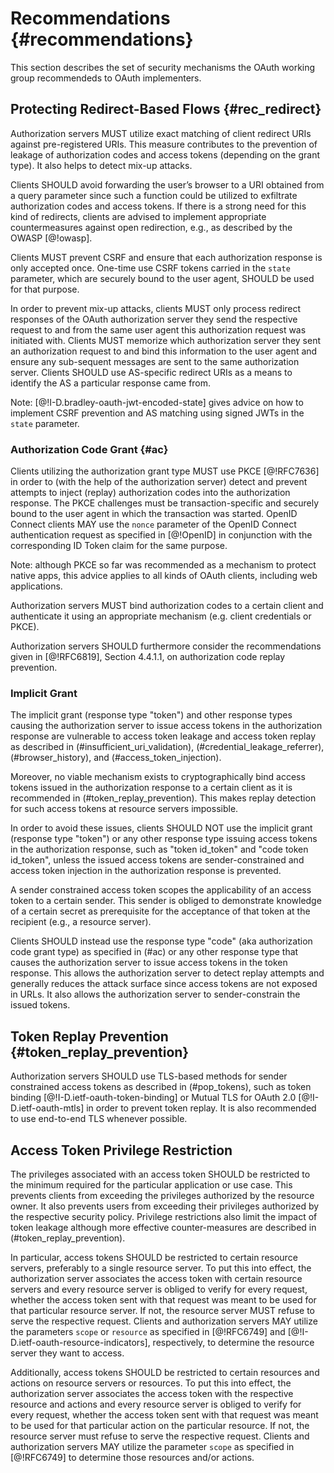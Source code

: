 # Recommendations {#recommendations}
    
This section describes the set of security mechanisms the OAuth
working group recommendeds to OAuth implementers.

## Protecting Redirect-Based Flows {#rec_redirect}

Authorization servers MUST utilize exact matching of client redirect
URIs against pre-registered URIs. This measure contributes to the
prevention of leakage of authorization codes and access tokens
(depending on the grant type). It also helps to detect mix-up attacks.

Clients SHOULD avoid forwarding the user’s browser to a URI obtained
from a query parameter since such a function could be utilized to
exfiltrate authorization codes and access tokens. If there is a strong
need for this kind of redirects, clients are advised to implement
appropriate countermeasures against open redirection, e.g., as
described by the OWASP [@!owasp].


Clients MUST prevent CSRF and ensure that each authorization response
is only accepted once. One-time use CSRF tokens carried in the `state`
parameter, which are securely bound to the user agent, SHOULD be used
for that purpose.
        

In order to prevent mix-up attacks, clients MUST only process redirect
responses of the OAuth authorization server they send the respective
request to and from the same user agent this authorization request was
initiated with. Clients MUST memorize which authorization server they
sent an authorization request to and bind this information to the user
agent and ensure any sub-sequent messages are sent to the same
authorization server. Clients SHOULD use AS-specific redirect URIs as
a means to identify the AS a particular response came from.
 

Note: [@!I-D.bradley-oauth-jwt-encoded-state] gives advice on how to
implement CSRF prevention and AS matching using signed JWTs in the
`state` parameter. 

### Authorization Code Grant {#ac}

Clients utilizing the authorization grant type MUST use PKCE
[@!RFC7636] in order to (with the help of the authorization server)
detect and prevent attempts to inject (replay) authorization codes
into the authorization response. The PKCE challenges must be
transaction-specific and securely bound to the user agent in which the
transaction was started. OpenID Connect clients MAY use the `nonce`
parameter of the OpenID Connect authentication request as specified in
[@!OpenID] in conjunction with the corresponding ID Token claim for
the same purpose.

Note: although PKCE so far was recommended as a mechanism to protect
native apps, this advice applies to all kinds of OAuth clients,
including web applications.

Authorization servers MUST bind authorization codes to a certain
client and authenticate it using an appropriate mechanism (e.g. client
credentials or PKCE).

Authorization servers SHOULD furthermore consider the recommendations
given in [@!RFC6819], Section 4.4.1.1, on authorization code replay
prevention.

### Implicit Grant
    
The implicit grant (response type "token") and other response types
causing the authorization server to issue access tokens in the
authorization response are vulnerable to access token leakage and
access token replay as described in (#insufficient_uri_validation),
(#credential_leakage_referrer), (#browser_history), and
(#access_token_injection).
    
Moreover, no viable mechanism exists to cryptographically bind access
tokens issued in the authorization response to a certain client as it
is recommended in (#token_replay_prevention). This makes replay
detection for such access tokens at resource servers impossible.
    
In order to avoid these issues, clients SHOULD NOT use the implicit
grant (response type "token") or any other response type issuing
access tokens in the authorization response, such as "token id\_token"
and "code token id\_token", unless the issued access tokens are
sender-constrained and access token injection in the authorization
response is prevented. 
 
A sender constrained access token scopes the applicability of an access
token to a certain sender. This sender is obliged to demonstrate knowledge
of a certain secret as prerequisite for the acceptance of that token at
the recipient (e.g., a resource server).

Clients SHOULD instead use the response type "code" (aka authorization code
grant type) as specified in (#ac) or any other response type that
causes the authorization server to issue access tokens in the token response.
This allows the authorization server to detect replay attempts and 
generally reduces the attack surface since access tokens are not exposed in URLs. It also allows the authorization server to sender-constrain the issued tokens.

## Token Replay Prevention {#token_replay_prevention}

Authorization servers SHOULD use TLS-based methods for sender constrained access 
tokens as described in  (#pop_tokens), such as token 
binding [@!I-D.ietf-oauth-token-binding] or Mutual TLS for 
OAuth 2.0 [@!I-D.ietf-oauth-mtls] in order to prevent token replay. 
It is also recommended to use end-to-end TLS whenever possible.

## Access Token Privilege Restriction

The privileges associated with an access token SHOULD be restricted to the
minimum required for the particular application or use case. This prevents
clients from exceeding the privileges authorized by the resource owner. It also
prevents users from exceeding their privileges authorized by the respective
security policy. Privilege restrictions also limit the impact of token leakage
although more effective counter-measures are described in 
(#token_replay_prevention).

In particular, access tokens SHOULD be restricted to certain resource servers, 
preferably to a single resource server. To put this into effect, the authorization server
associates the access token with certain resource servers and every resource server 
is obliged to verify for every request, whether the access token sent with that request 
was meant to be used for that particular resource server.  If not, the resource server 
MUST refuse to serve the respective request. Clients and authorization servers MAY 
utilize the parameters 
`scope` or `resource` as 
specified in [@!RFC6749] and 
[@!I-D.ietf-oauth-resource-indicators], respectively, to determine
the resource server they want to access.

Additionally, access tokens SHOULD be restricted to certain resources
and actions on resource servers or resources. To put this into effect,
the authorization server associates the access token with the
respective resource and actions and every resource server is obliged
to verify for every request, whether the access token sent with that
request was meant to be used for that particular action on the
particular resource. If not, the resource server must refuse to serve
the respective request. Clients and authorization servers MAY utilize
the parameter `scope` as specified in [@!RFC6749] to determine those
resources and/or actions.


